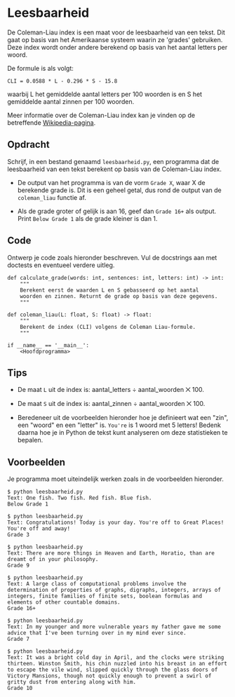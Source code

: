 # Leesbaarheid

De Coleman-Liau index is een maat voor de leesbaarheid van een tekst.
Dit gaat op basis van het Amerikaanse systeem waarin ze 'grades' gebruiken.
Deze index wordt onder andere berekend op basis van het aantal letters per woord.

De formule is als volgt:

    CLI = 0.0588 * L - 0.296 * S - 15.8

waarbij L het gemiddelde aantal letters per 100 woorden is en S het gemiddelde aantal zinnen per 100 woorden.

Meer informatie over de Coleman-Liau index kan je vinden op de betreffende [Wikipedia-pagina](https://en.wikipedia.org/wiki/Coleman%E2%80%93Liau_index).

## Opdracht

Schrijf, in een bestand genaamd `leesbaarheid.py`, een programma dat de leesbaarheid van een tekst berekent op basis van de Coleman-Liau index.

* De output van het programma is van de vorm `Grade X`, waar X de berekende grade is. Dit is een geheel getal, dus rond de output van de `coleman_liau` functie af.

* Als de grade groter of gelijk is aan 16, geef dan `Grade 16+` als output. Print `Below Grade 1` als de grade kleiner is dan 1.

## Code

Ontwerp je code zoals hieronder beschreven. Vul de docstrings aan met doctests en eventueel verdere uitleg.

    def calculate_grade(words: int, sentences: int, letters: int) -> int:
        """
        Berekent eerst de waarden L en S gebasseerd op het aantal
        woorden en zinnen. Returnt de grade op basis van deze gegevens.
        """

    def coleman_liau(L: float, S: float) -> float:
        """
        Berekent de index (CLI) volgens de Coleman Liau-formule.
        """

    if __name__ == '__main__':
        <Hoofdprogramma>

## Tips

*  De maat `L` uit de index is: aantal\_letters ÷ aantal\_woorden ⨉ 100.

*  De maat `S` uit de index is: aantal\_zinnen ÷ aantal\_woorden ⨉ 100.

*  Beredeneer uit de voorbeelden hieronder hoe je definieert wat een "zin", een "woord" en een "letter" is. `You're` is 1 woord met 5 letters! Bedenk daarna hoe je in Python de tekst kunt analyseren om deze statistieken te bepalen.

## Voorbeelden

Je programma moet uiteindelijk werken zoals in de voorbeelden hieronder.

    $ python leesbaarheid.py
    Text: One fish. Two fish. Red fish. Blue fish.
    Below Grade 1

    $ python leesbaarheid.py
    Text: Congratulations! Today is your day. You're off to Great Places! You're off and away!
    Grade 3

    $ python leesbaarheid.py
    Text: There are more things in Heaven and Earth, Horatio, than are dreamt of in your philosophy.
    Grade 9

    $ python leesbaarheid.py
    Text: A large class of computational problems involve the determination of properties of graphs, digraphs, integers, arrays of integers, finite families of finite sets, boolean formulas and elements of other countable domains.
    Grade 16+

    $ python leesbaarheid.py
    Text: In my younger and more vulnerable years my father gave me some advice that I've been turning over in my mind ever since.
    Grade 7

    $ python leesbaarheid.py
    Text: It was a bright cold day in April, and the clocks were striking thirteen. Winston Smith, his chin nuzzled into his breast in an effort to escape the vile wind, slipped quickly through the glass doors of Victory Mansions, though not quickly enough to prevent a swirl of gritty dust from entering along with him.
    Grade 10
